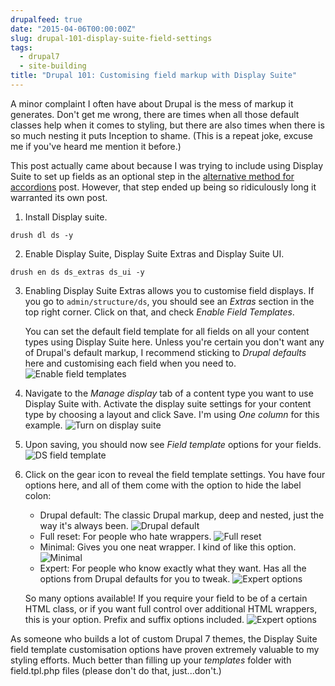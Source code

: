 ```yaml
---
drupalfeed: true
date: "2015-04-06T00:00:00Z"
slug: drupal-101-display-suite-field-settings
tags:
  - drupal7
  - site-building
title: "Drupal 101: Customising field markup with Display Suite"
---
```


A minor complaint I often have about Drupal is the mess of markup it generates. Don't get me wrong, there are times when all those default classes help when it comes to styling, but there are also times when there is so much nesting it puts Inception to shame. (This is a repeat joke, excuse me if you've heard me mention it before.)

This post actually came about because I was trying to include using Display Suite to set up fields as an optional step in the [alternative method for accordions](/blog/drupal-101-alternative-accordion) post. However, that step ended up being so ridiculously long it warranted its own post.

1. Install Display suite.
<pre><code class="language-bash">drush dl ds -y</code></pre>
2. Enable Display Suite, Display Suite Extras and Display Suite UI.
<pre><code class="language-bash">drush en ds ds_extras ds_ui -y</code></pre>
3. Enabling Display Suite Extras allows you to customise field displays. If you go to <code>admin/structure/ds</code>, you should see an _Extras_ section in the top right corner. Click on that, and check _Enable Field Templates_.

   You can set the default field template for all fields on all your content types using Display Suite here. Unless you're certain you don't want any of Drupal's default markup, I recommend sticking to _Drupal defaults_ here and customising each field when you need to.
   ![Enable field templates](/assets/images/posts/field-template/ds-extras.jpg)

4. Navigate to the _Manage display_ tab of a content type you want to use Display Suite with. Activate the display suite settings for your content type by choosing a layout and click Save. I'm using <em>One column</em> for this example.
   ![Turn on display suite](/assets/images/posts/maps/display-suite.jpg)
5. Upon saving, you should now see _Field template_ options for your fields.
   ![DS field template](/assets/images/posts/field-template/ds-field-settings.jpg)
6. Click on the gear icon to reveal the field template settings. You have four options here, and all of them come with the option to hide the label colon:

   - Drupal default: The classic Drupal markup, deep and nested, just the way it's always been.
     ![Drupal default](/assets/images/posts/field-template/drupal-default.jpg)
   - Full reset: For people who hate wrappers.
     ![Full reset](/assets/images/posts/field-template/full-reset.jpg)
   - Minimal: Gives you one neat wrapper. I kind of like this option.
     ![Minimal](/assets/images/posts/field-template/minimal.jpg)
   - Expert: For people who know exactly what they want. Has all the options from Drupal defaults for you to tweak.
     ![Expert options](/assets/images/posts/field-template/expert.jpg)

   So many options available! If you require your field to be of a certain HTML class, or if you want full control over additional HTML wrappers, this is your option. Prefix and suffix options included.
   ![Expert options](/assets/images/posts/field-template/expert-2.jpg)

As someone who builds a lot of custom Drupal 7 themes, the Display Suite field template customisation options have proven extremely valuable to my styling efforts. Much better than filling up your _templates_ folder with field.tpl.php files (please don't do that, just...don't.)

